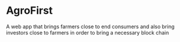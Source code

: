 # AgroFirst
A web app that brings farmers close to end consumers and also bring investors close to farmers in order to bring a necessary block chain
